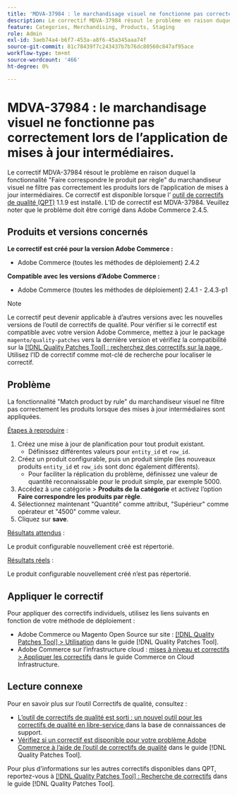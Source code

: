```yaml
---
title: 'MDVA-37984 : le marchandisage visuel ne fonctionne pas correctement lors de l’application de mises à jour intermédiaires.'
description: Le correctif MDVA-37984 résout le problème en raison duquel la fonctionnalité "Faire correspondre le produit par règle" du marchandiseur visuel ne filtre pas correctement les produits lors de l’application de mises à jour intermédiaires. Ce correctif est disponible lorsque l’[outil de correctifs de qualité (QPT)](https://experienceleague.adobe.com/en/docs/commerce-knowledge-base/kb/announcements/commerce-announcements/magento-quality-patches-released-new-tool-to-self-serve-quality-patches) 1.1.9 est installé. L’ID de correctif est MDVA-37984. Veuillez noter que le problème doit être corrigé dans Adobe Commerce 2.4.5.
feature: Categories, Merchandising, Products, Staging
role: Admin
exl-id: 3aeb74a4-b6f7-453a-a8f6-45a345aaa74f
source-git-commit: 81c78439f7c243437b7b76dc80560c847af95ace
workflow-type: tm+mt
source-wordcount: '466'
ht-degree: 0%

---
```


# MDVA-37984 : le marchandisage visuel ne fonctionne pas correctement lors de l’application de mises à jour intermédiaires.

Le correctif MDVA-37984 résout le problème en raison duquel la fonctionnalité &quot;Faire correspondre le produit par règle&quot; du marchandiseur visuel ne filtre pas correctement les produits lors de l’application de mises à jour intermédiaires. Ce correctif est disponible lorsque l’ [outil de correctifs de qualité (QPT)](https://experienceleague.adobe.com/en/docs/commerce-knowledge-base/kb/announcements/commerce-announcements/magento-quality-patches-released-new-tool-to-self-serve-quality-patches) 1.1.9 est installé. L’ID de correctif est MDVA-37984. Veuillez noter que le problème doit être corrigé dans Adobe Commerce 2.4.5.

## Produits et versions concernés

**Le correctif est créé pour la version Adobe Commerce :**

* Adobe Commerce (toutes les méthodes de déploiement) 2.4.2

**Compatible avec les versions d’Adobe Commerce :**

* Adobe Commerce (toutes les méthodes de déploiement) 2.4.1 - 2.4.3-p1

>[!NOTE]
>
>Le correctif peut devenir applicable à d’autres versions avec les nouvelles versions de l’outil de correctifs de qualité. Pour vérifier si le correctif est compatible avec votre version Adobe Commerce, mettez à jour le package `magento/quality-patches` vers la dernière version et vérifiez la compatibilité sur la [[!DNL Quality Patches Tool] : recherchez des correctifs sur la page ](https://experienceleague.adobe.com/en/docs/commerce-knowledge-base/kb/announcements/commerce-announcements/magento-quality-patches-released-new-tool-to-self-serve-quality-patches). Utilisez l’ID de correctif comme mot-clé de recherche pour localiser le correctif.

## Problème

La fonctionnalité &quot;Match product by rule&quot; du marchandiseur visuel ne filtre pas correctement les produits lorsque des mises à jour intermédiaires sont appliquées.

<u>Étapes à reproduire</u> :

1. Créez une mise à jour de planification pour tout produit existant.
   * Définissez différentes valeurs pour `entity_id` et `row_id`.
1. Créez un produit configurable, puis un produit simple (les nouveaux produits `entity_id` et `row_ids` sont donc également différents).
   * Pour faciliter la réplication du problème, définissez une valeur de quantité reconnaissable pour le produit simple, par exemple 5000.
1. Accédez à une catégorie > **Produits de la catégorie** et activez l’option **Faire correspondre les produits par règle**.
1. Sélectionnez maintenant &quot;Quantité&quot; comme attribut, &quot;Supérieur&quot; comme opérateur et &quot;4500&quot; comme valeur.
1. Cliquez sur **save**.

<u>Résultats attendus</u> :

Le produit configurable nouvellement créé est répertorié.

<u>Résultats réels</u> :

Le produit configurable nouvellement créé n’est pas répertorié.

## Appliquer le correctif

Pour appliquer des correctifs individuels, utilisez les liens suivants en fonction de votre méthode de déploiement :

* Adobe Commerce ou Magento Open Source sur site : [[!DNL Quality Patches Tool] > Utilisation](/help/tools/quality-patches-tool/usage.md) dans le guide [!DNL Quality Patches Tool].
* Adobe Commerce sur l’infrastructure cloud : [mises à niveau et correctifs > Appliquer les correctifs](https://experienceleague.adobe.com/docs/commerce-cloud-service/user-guide/develop/upgrade/apply-patches.html) dans le guide Commerce on Cloud Infrastructure.

## Lecture connexe

Pour en savoir plus sur l’outil Correctifs de qualité, consultez :

* [ L’outil de correctifs de qualité est sorti : un nouvel outil pour les correctifs de qualité en libre-service ](https://experienceleague.adobe.com/en/docs/commerce-knowledge-base/kb/announcements/commerce-announcements/magento-quality-patches-released-new-tool-to-self-serve-quality-patches) dans la base de connaissances de support.
* [Vérifiez si un correctif est disponible pour votre problème Adobe Commerce à l’aide de l’outil de correctifs de qualité](/help/tools/quality-patches-tool/patches-available-in-qpt/check-patch-for-magento-issue-with-magento-quality-patches.md) dans le guide [!DNL Quality Patches Tool].

Pour plus d&#39;informations sur les autres correctifs disponibles dans QPT, reportez-vous à [[!DNL Quality Patches Tool] : Recherche de correctifs](https://experienceleague.adobe.com/tools/commerce-quality-patches/index.html) dans le guide [!DNL Quality Patches Tool].
